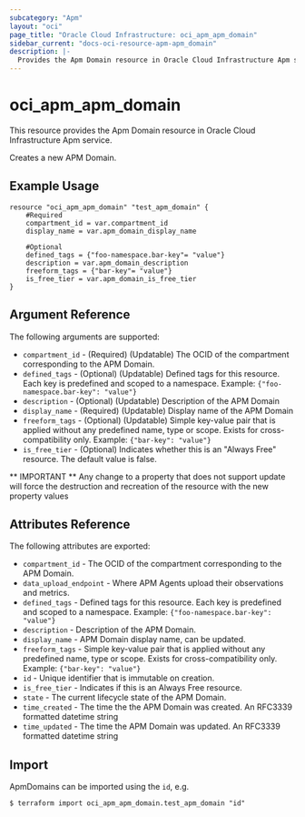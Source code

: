 ```yaml
---
subcategory: "Apm"
layout: "oci"
page_title: "Oracle Cloud Infrastructure: oci_apm_apm_domain"
sidebar_current: "docs-oci-resource-apm-apm_domain"
description: |-
  Provides the Apm Domain resource in Oracle Cloud Infrastructure Apm service
---
```


# oci_apm_apm_domain
This resource provides the Apm Domain resource in Oracle Cloud Infrastructure Apm service.

Creates a new APM Domain.


## Example Usage

```hcl
resource "oci_apm_apm_domain" "test_apm_domain" {
	#Required
	compartment_id = var.compartment_id
	display_name = var.apm_domain_display_name

	#Optional
	defined_tags = {"foo-namespace.bar-key"= "value"}
	description = var.apm_domain_description
	freeform_tags = {"bar-key"= "value"}
	is_free_tier = var.apm_domain_is_free_tier
}
```

## Argument Reference

The following arguments are supported:

* `compartment_id` - (Required) (Updatable) The OCID of the compartment corresponding to the APM Domain.
* `defined_tags` - (Optional) (Updatable) Defined tags for this resource. Each key is predefined and scoped to a namespace. Example: `{"foo-namespace.bar-key": "value"}` 
* `description` - (Optional) (Updatable) Description of the APM Domain
* `display_name` - (Required) (Updatable) Display name of the APM Domain
* `freeform_tags` - (Optional) (Updatable) Simple key-value pair that is applied without any predefined name, type or scope. Exists for cross-compatibility only. Example: `{"bar-key": "value"}` 
* `is_free_tier` - (Optional) Indicates whether this is an "Always Free" resource. The default value is false.


** IMPORTANT **
Any change to a property that does not support update will force the destruction and recreation of the resource with the new property values

## Attributes Reference

The following attributes are exported:

* `compartment_id` - The OCID of the compartment corresponding to the APM Domain.
* `data_upload_endpoint` - Where APM Agents upload their observations and metrics.
* `defined_tags` - Defined tags for this resource. Each key is predefined and scoped to a namespace. Example: `{"foo-namespace.bar-key": "value"}` 
* `description` - Description of the APM Domain.
* `display_name` - APM Domain display name, can be updated.
* `freeform_tags` - Simple key-value pair that is applied without any predefined name, type or scope. Exists for cross-compatibility only. Example: `{"bar-key": "value"}` 
* `id` - Unique identifier that is immutable on creation.
* `is_free_tier` - Indicates if this is an Always Free resource.
* `state` - The current lifecycle state of the APM Domain.
* `time_created` - The time the the APM Domain was created. An RFC3339 formatted datetime string
* `time_updated` - The time the APM Domain was updated. An RFC3339 formatted datetime string

## Import

ApmDomains can be imported using the `id`, e.g.

```
$ terraform import oci_apm_apm_domain.test_apm_domain "id"
```

